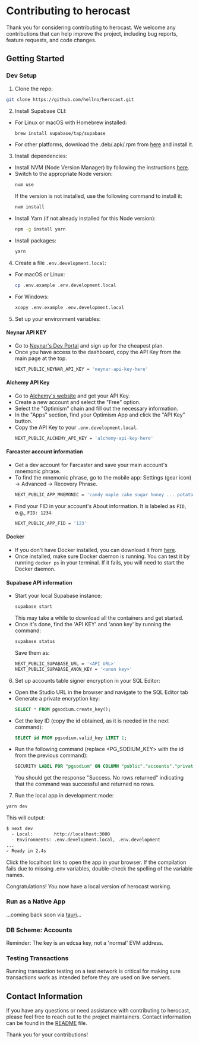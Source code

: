 # Contributing to herocast

Thank you for considering contributing to herocast. We welcome any contributions that can help improve the project, including bug reports, feature requests, and code changes.

## Getting Started

### Dev Setup

1. Clone the repo:

```bash
git clone https://github.com/hellno/herocast.git
```

2. Install Supabase CLI:

-   For Linux or macOS with Homebrew installed:
    ```bash
    brew install supabase/tap/supabase
    ```
-   For other platforms, download the .deb/.apk/.rpm from [here](https://github.com/supabase/cli/releases) and install it.

3. Install dependencies:

-   Install NVM (Node Version Manager) by following the instructions [here](https://github.com/nvm-sh/nvm#installing-and-updating).
-   Switch to the appropriate Node version:
    ```bash
    nvm use
    ```
    If the version is not installed, use the following command to install it:
    ```bash
    nvm install
    ```
-   Install Yarn (if not already installed for this Node version):
    ```bash
    npm -g install yarn
    ```
-   Install packages:
    ```bash
    yarn
    ```

4. Create a file `.env.development.local`:

-   For macOS or Linux:
    ```bash
    cp .env.example .env.development.local
    ```
-   For Windows:
    ```bash
    xcopy .env.example .env.development.local
    ```

5. Set up your environment variables:

#### Neynar API KEY

-   Go to [Neynar's Dev Portal](https://dev.neynar.com/) and sign up for the cheapest plan.
-   Once you have access to the dashboard, copy the API Key from the main page at the top.
    ```bash
    NEXT_PUBLIC_NEYNAR_API_KEY = 'neynar-api-key-here'
    ```

#### Alchemy API Key

-   Go to [Alchemy's website](https://alchemy.com) and get your API Key.
-   Create a new account and select the "Free" option.
-   Select the "Optimism" chain and fill out the necessary information.
-   In the "Apps" section, find your Optimism App and click the "API Key" button.
-   Copy the API Key to your `.env.development.local`.
    ```bash
    NEXT_PUBLIC_ALCHEMY_API_KEY = 'alchemy-api-key-here'
    ```

#### Farcaster account information

-   Get a dev account for Farcaster and save your main account's mnemonic phrase.
-   To find the mnemonic phrase, go to the mobile app: Settings (gear icon) -> Advanced -> Recovery Phrase.
    ```bash
    NEXT_PUBLIC_APP_MNEMONIC = 'candy maple cake sugar honey ... potato blue'
    ```
-   Find your FID in your account's About information. It is labeled as `FID`, e.g., `FID: 1234`.
    ```bash
    NEXT_PUBLIC_APP_FID = '123'
    ```

#### Docker

-   If you don't have Docker installed, you can download it from [here](https://docs.docker.com/get-docker/).
-   Once installed, make sure Docker daemon is running. You can test it by running `docker ps` in your terminal. If it fails, you will need to start the Docker daemon.

#### Supabase API information

-   Start your local Supabase instance:
    ```bash
    supabase start
    ```
    This may take a while to download all the containers and get started.
-   Once it's done, find the 'API KEY' and 'anon key' by running the command:
    ```bash
    supabase status
    ```
    Save them as:
    ```bash
    NEXT_PUBLIC_SUPABASE_URL = '<API URL>'
    NEXT_PUBLIC_SUPABASE_ANON_KEY = '<anon key>'
    ```

6. Set up accounts table signer encryption in your SQL Editor:

-   Open the Studio URL in the browser and navigate to the SQL Editor tab
-   Generate a private encryption key:
    ```sql
    SELECT * FROM pgsodium.create_key();
    ```
-   Get the key ID (copy the id obtained, as it is needed in the next command):
    ```sql
    SELECT id FROM pgsodium.valid_key LIMIT 1;
    ```
-   Run the following command (replace <PG_SODIUM_KEY> with the id from the previous command):
    ```sql
    SECURITY LABEL FOR "pgsodium" ON COLUMN "public"."accounts"."private_key" IS 'ENCRYPT WITH KEY ID <PG_SODIUM_KEY> SECURITY INVOKER';
    ```
    You should get the response "Success. No rows returned" indicating that the command was successful and returned no rows.

7. Run the local app in development mode:

```bash
yarn dev
```

This will output:

```bash
$ next dev
  - Local:        http://localhost:3000
  - Environments: .env.development.local, .env.development
...
✓ Ready in 2.4s
```

Click the localhost link to open the app in your browser. If the compilation fails due to missing .env variables, double-check the spelling of the variable names.

Congratulations! You now have a local version of herocast working.

### Run as a Native App

...coming back soon via [tauri](https://tauri.app/)...

### DB Scheme: Accounts

Reminder: The key is an edcsa key, not a 'normal' EVM address.

### Testing Transactions

Running transaction testing on a test network is critical for making sure transactions work as intended before they are used on live servers.

## Contact Information

If you have any questions or need assistance with contributing to herocast, please feel free to reach out to the project maintainers. Contact information can be found in the [README](./README.md#contact) file.

Thank you for your contributions!
